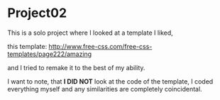 # Project02

This is a solo project where I looked at a template I liked,

this template: http://www.free-css.com/free-css-templates/page222/amazing

and I tried to remake it to the best of my ability.

I want to note, that <strong> I DID NOT</strong> look at the code of the template, I coded everything myself and any similarities are completely coincidental.